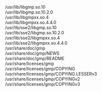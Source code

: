 /usr/lib/libgmp.so.10  
/usr/lib/libgmp.so.10.2.0  
/usr/lib/libgmpxx.so.4  
/usr/lib/libgmpxx.so.4.4.0  
/usr/lib/sse2/libgmp.so.10  
/usr/lib/sse2/libgmp.so.10.2.0  
/usr/lib/sse2/libgmpxx.so.4  
/usr/lib/sse2/libgmpxx.so.4.4.0  
/usr/share/doc/gmp  
/usr/share/doc/gmp/NEWS  
/usr/share/doc/gmp/README  
/usr/share/licenses/gmp  
/usr/share/licenses/gmp/COPYING  
/usr/share/licenses/gmp/COPYING.LESSERv3  
/usr/share/licenses/gmp/COPYINGv2  
/usr/share/licenses/gmp/COPYINGv3  
